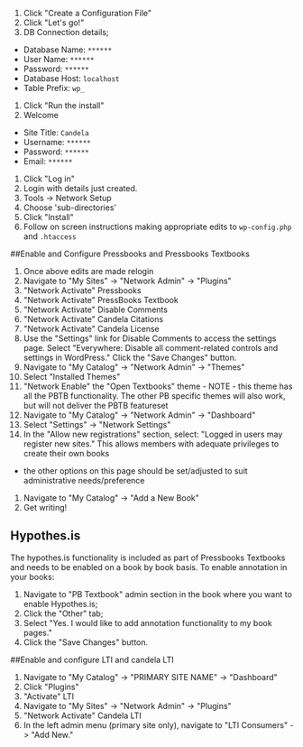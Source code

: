 
1. Click "Create a Configuration File"
1. Click "Let's go!"
1. DB Connection details;
  * Database Name: `******`
  * User Name: `******`
  * Password: `******`
  * Database Host: `localhost`
  * Table Prefix: `wp_`
1. Click "Run the install"
1. Welcome
  * Site Title: `Candela`
  * Username: `******`
  * Password: `******`
  * Email: `******`
1. Click "Log in"
1. Login with details just created.
1. Tools -> Network Setup
1. Choose 'sub-directories'
1. Click "Install"
1. Follow on screen instructions making appropriate edits to `wp-config.php` and `.htaccess`

##Enable and Configure Pressbooks and Pressbooks Textbooks

1. Once above edits are made relogin
1. Navigate to "My Sites" -> "Network Admin" -> "Plugins"
1. "Network Activate" Pressbooks
1. "Network Activate" PressBooks Textbook
1. "Network Activate" Disable Comments
1. "Network Activate" Candela Citations
1. "Network Activate" Candela License
1. Use the "Settings" link for Disable Comments to access the settings page. Select "Everywhere: Disable all comment-related controls and settings in WordPress." Click the "Save Changes" button.
1. Navigate to "My Catalog" -> "Network Admin" -> "Themes"
1. Select "Installed Themes"
1. "Network Enable" the "Open Textbooks" theme - NOTE - this theme has all the PBTB functionality. The other PB specific themes will also work, but will not deliver the PBTB featureset
1. Navigate to "My Catalog" -> "Network Admin" -> "Dashboard"
1. Select "Settings" -> "Network Settings"
1. In the "Allow new registrations" section, select: "Logged in users may register new sites." This allows members with adequate privileges to create their own books
  * the other options on this page should be set/adjusted to suit administrative needs/preference
1. Navigate to "My Catalog" -> "Add a New Book"
1. Get writing!

## Hypothes.is

The hypothes.is functionality is included as part of Pressbooks Textbooks and needs to be enabled on a book by book basis. To enable annotation in your books:

1. Navigate to "PB Textbook" admin section in the book where you want to enable Hypothes.is;
1. Click the "Other" tab;
1. Select "Yes. I would like to add annotation functionality to my book pages."
1. Click the "Save Changes" button.


##Enable and configure LTI and candela LTI

1. Navigate to "My Catalog" -> "PRIMARY SITE NAME" -> "Dashboard"
1. Click "Plugins"
1. "Activate" LTI
1. Navigate to "My Sites" -> "Network Admin" -> "Plugins"
1. "Network Activate" Candela LTI
1. In the left admin menu (primary site only), navigate to "LTI Consumers" -> "Add New."

